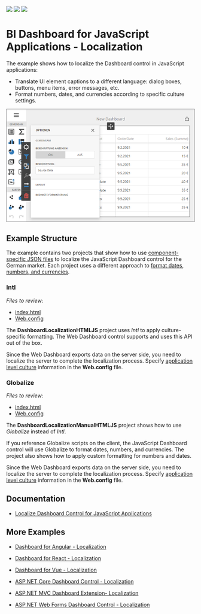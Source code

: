 <!-- default badges list -->
![](https://img.shields.io/endpoint?url=https://codecentral.devexpress.com/api/v1/VersionRange/336046657/20.2.5%2B)
[![](https://img.shields.io/badge/Open_in_DevExpress_Support_Center-FF7200?style=flat-square&logo=DevExpress&logoColor=white)](https://supportcenter.devexpress.com/ticket/details/T971027)
[![](https://img.shields.io/badge/📖_How_to_use_DevExpress_Examples-e9f6fc?style=flat-square)](https://docs.devexpress.com/GeneralInformation/403183)
<!-- default badges end -->
# BI Dashboard for JavaScript Applications - Localization

The example shows how to localize the Dashboard control in JavaScript applications:

- Translate UI element captions to a different language: dialog boxes, buttons, menu items, error messages, etc.
- Format numbers, dates, and currencies according to specific culture settings.

![](img/web-dashboard-localization-de.png)

## Example Structure

The example contains two projects that show how to use [component-specific JSON files](https://docs.devexpress.com/Dashboard/402540/web-dashboard/dashboard-control-for-javascript-applications-jquery-knockout-etc/localization#localize-ui) to localize the JavaScript Dashboard control for the German market. Each project uses a different approach to [format dates, numbers, and currencies](https://docs.devexpress.com/Dashboard/402540#localize-dates-numbers-and-currencies).

### Intl
<!-- default file list -->
*Files to review*:

* [index.html](./CS/DashboardLocalizationHTMLJS/index.html)
* [Web.config](./CS/DashboardLocalizationHTMLJS/Web.config#L85)

<!-- default file list end -->

The **DashboardLocalizationHTMLJS** project uses _Intl_ to apply culture-specific formatting. The Web Dashboard control supports and uses this API out of the box.

Since the Web Dashboard exports data on the server side, you need to localize the server to complete the localization process. Specify [application level culture](https://docs.microsoft.com/en-us/troubleshoot/aspnet/set-current-culture#application-level) information in the **Web.config** file.

### Globalize
<!-- default file list -->
*Files to review*:

* [index.html](./CS/DashboardLocalizationManualHTMLJS/index.html)
* [Web.config](./CS/DashboardLocalizationManualHTMLJS/Web.config#L85)

<!-- default file list end -->

The **DashboardLocalizationManualHTMLJS** project shows how to use _Globalize_ instead of _Intl_.

If you reference Globalize scripts on the client, the JavaScript Dashboard control will use Globalize﻿ to format dates, numbers, and currencies. The project also shows how to apply custom formatting for numbers and dates.

Since the Web Dashboard exports data on the server side, you need to localize the server to complete the localization process. Specify [application level culture](https://docs.microsoft.com/en-us/troubleshoot/aspnet/set-current-culture#application-level) information in the **Web.config** file.


## Documentation

- [Localize Dashboard Control for JavaScript Applications](https://docs.devexpress.com/Dashboard/402540/web-dashboard/dashboard-control-for-javascript-applications-jquery-knockout-etc/localization)


## More Examples

- [Dashboard for Angular - Localization](https://github.com/DevExpress-Examples/angular-dashboard-localization)
- [Dashboard for React - Localization](https://github.com/DevExpress-Examples/react-dashboard-localization)
- [Dashboard for Vue - Localization](https://github.com/DevExpress-Examples/vue-dashboard-localization)

- [ASP.NET Core Dashboard Control - Localization](https://github.com/DevExpress-Examples/asp-net-core-dashboard-localization)
- [ASP.NET MVC Dashboard Extension- Localization](https://github.com/DevExpress-Examples/asp-net-mvc-dashboard-localization)
- [ASP.NET Web Forms Dashboard Control - Localization](https://github.com/DevExpress-Examples/asp-net-web-forms-dashboard-localization)
